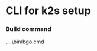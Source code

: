 <!--
SPDX-FileCopyrightText: © 2023 Siemens Healthcare GmbH

SPDX-License-Identifier: MIT
-->

# CLI for k2s setup

### Build command
..\..\bin\bgo.cmd